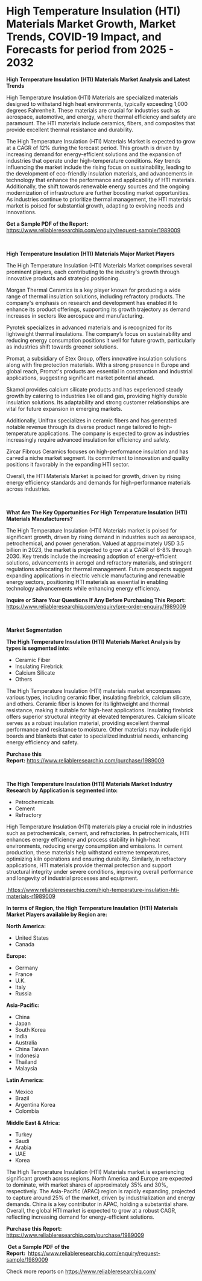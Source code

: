 <p><h1>High Temperature Insulation (HTI) Materials Market Growth, Market Trends, COVID-19 Impact, and Forecasts for period from 2025 - 2032</h1></p><p><strong>High Temperature Insulation (HTI) Materials Market Analysis and Latest Trends</strong></p>
<p><p>High Temperature Insulation (HTI) Materials are specialized materials designed to withstand high heat environments, typically exceeding 1,000 degrees Fahrenheit. These materials are crucial for industries such as aerospace, automotive, and energy, where thermal efficiency and safety are paramount. The HTI materials include ceramics, fibers, and composites that provide excellent thermal resistance and durability.</p><p>The High Temperature Insulation (HTI) Materials Market is expected to grow at a CAGR of 12% during the forecast period. This growth is driven by increasing demand for energy-efficient solutions and the expansion of industries that operate under high-temperature conditions. Key trends influencing the market include the rising focus on sustainability, leading to the development of eco-friendly insulation materials, and advancements in technology that enhance the performance and applicability of HTI materials. Additionally, the shift towards renewable energy sources and the ongoing modernization of infrastructure are further boosting market opportunities. As industries continue to prioritize thermal management, the HTI materials market is poised for substantial growth, adapting to evolving needs and innovations.</p></p>
<p><strong>Get a Sample PDF of the Report:&nbsp;</strong> <a href="https://www.reliableresearchiq.com/enquiry/request-sample/1989009?utm_campaign=2251&utm_medium=2&utm_source=Github&utm_content=ia&utm_term=04022025&utm_id=high-temperature-insulation-hti-materials">https://www.reliableresearchiq.com/enquiry/request-sample/1989009</a></p>
<p>&nbsp;</p>
<p><strong>High Temperature Insulation (HTI) Materials Major Market Players</strong></p>
<p><p>The High Temperature Insulation (HTI) Materials Market comprises several prominent players, each contributing to the industry's growth through innovative products and strategic positioning. </p><p>Morgan Thermal Ceramics is a key player known for producing a wide range of thermal insulation solutions, including refractory products. The company's emphasis on research and development has enabled it to enhance its product offerings, supporting its growth trajectory as demand increases in sectors like aerospace and manufacturing.</p><p>Pyrotek specializes in advanced materials and is recognized for its lightweight thermal insulations. The company’s focus on sustainability and reducing energy consumption positions it well for future growth, particularly as industries shift towards greener solutions. </p><p>Promat, a subsidiary of Etex Group, offers innovative insulation solutions along with fire protection materials. With a strong presence in Europe and global reach, Promat's products are essential in construction and industrial applications, suggesting significant market potential ahead.</p><p>Skamol provides calcium silicate products and has experienced steady growth by catering to industries like oil and gas, providing highly durable insulation solutions. Its adaptability and strong customer relationships are vital for future expansion in emerging markets.</p><p>Additionally, Unifrax specializes in ceramic fibers and has generated notable revenue through its diverse product range tailored to high-temperature applications. The company is expected to grow as industries increasingly require advanced insulation for efficiency and safety.</p><p>Zircar Fibrous Ceramics focuses on high-performance insulation and has carved a niche market segment. Its commitment to innovation and quality positions it favorably in the expanding HTI sector.</p><p>Overall, the HTI Materials Market is poised for growth, driven by rising energy efficiency standards and demands for high-performance materials across industries.</p></p>
<p>&nbsp;</p>
<p><strong>What Are The Key Opportunities For High Temperature Insulation (HTI) Materials Manufacturers?</strong></p>
<p><p>The High Temperature Insulation (HTI) Materials market is poised for significant growth, driven by rising demand in industries such as aerospace, petrochemical, and power generation. Valued at approximately USD 3.5 billion in 2023, the market is projected to grow at a CAGR of 6-8% through 2030. Key trends include the increasing adoption of energy-efficient solutions, advancements in aerogel and refractory materials, and stringent regulations advocating for thermal management. Future prospects suggest expanding applications in electric vehicle manufacturing and renewable energy sectors, positioning HTI materials as essential in enabling technology advancements while enhancing energy efficiency.</p></p>
<p><strong>Inquire or Share Your Questions If Any Before Purchasing This Report:</strong> <a href="https://www.reliableresearchiq.com/enquiry/pre-order-enquiry/1989009?utm_campaign=2251&utm_medium=2&utm_source=Github&utm_content=ia&utm_term=04022025&utm_id=high-temperature-insulation-hti-materials">https://www.reliableresearchiq.com/enquiry/pre-order-enquiry/1989009</a></p>
<p>&nbsp;</p>
<p><strong>Market Segmentation</strong></p>
<p><strong>The High Temperature Insulation (HTI) Materials Market Analysis by types is segmented into:</strong></p>
<p><ul><li>Ceramic Fiber</li><li>Insulating Firebrick</li><li>Calcium Silicate</li><li>Others</li></ul></p>
<p><p>The High Temperature Insulation (HTI) materials market encompasses various types, including ceramic fiber, insulating firebrick, calcium silicate, and others. Ceramic fiber is known for its lightweight and thermal resistance, making it suitable for high-heat applications. Insulating firebrick offers superior structural integrity at elevated temperatures. Calcium silicate serves as a robust insulation material, providing excellent thermal performance and resistance to moisture. Other materials may include rigid boards and blankets that cater to specialized industrial needs, enhancing energy efficiency and safety.</p></p>
<p><strong>Purchase this Report:&nbsp;</strong><a href="https://www.reliableresearchiq.com/purchase/1989009?utm_campaign=2251&utm_medium=2&utm_source=Github&utm_content=ia&utm_term=04022025&utm_id=high-temperature-insulation-hti-materials">https://www.reliableresearchiq.com/purchase/1989009</a></p>
<p>&nbsp;</p>
<p><strong>The High Temperature Insulation (HTI) Materials Market Industry Research by Application is segmented into:</strong></p>
<p><ul><li>Petrochemicals</li><li>Cement</li><li>Refractory</li></ul></p>
<p><p>High Temperature Insulation (HTI) materials play a crucial role in industries such as petrochemicals, cement, and refractories. In petrochemicals, HTI enhances energy efficiency and process stability in high-heat environments, reducing energy consumption and emissions. In cement production, these materials help withstand extreme temperatures, optimizing kiln operations and ensuring durability. Similarly, in refractory applications, HTI materials provide thermal protection and support structural integrity under severe conditions, improving overall performance and longevity of industrial processes and equipment.</p></p>
<p><a href="https://www.reliableresearchiq.com/high-temperature-insulation-hti-materials-r1989009?utm_campaign=2251&utm_medium=2&utm_source=Github&utm_content=ia&utm_term=04022025&utm_id=high-temperature-insulation-hti-materials">&nbsp;https://www.reliableresearchiq.com/high-temperature-insulation-hti-materials-r1989009</a></p>
<p><strong>In terms of Region, the High Temperature Insulation (HTI) Materials Market Players available by Region are:</strong></p>
<p>
    <p> <strong> North America: </strong>
        <ul>
            <li>United States</li>
            <li>Canada</li>
        </ul>
        </p> 
    <p> <strong> Europe: </strong>
        <ul>
            <li>Germany</li>
            <li>France</li>
            <li>U.K.</li>
            <li>Italy</li>
            <li>Russia</li>
        </ul>
        </p> 
    <p> <strong> Asia-Pacific: </strong>
        <ul>
            <li>China</li>
            <li>Japan</li>
            <li>South Korea</li>
            <li>India</li>
            <li>Australia</li>
            <li>China Taiwan</li>
            <li>Indonesia</li>
            <li>Thailand</li>
            <li>Malaysia</li>
        </ul>
        </p> 
    <p> <strong> Latin America: </strong>
        <ul>
            <li>Mexico</li>
            <li>Brazil</li>
            <li>Argentina Korea</li>
            <li>Colombia</li>
        </ul>
        </p> 
    <p> <strong> Middle East & Africa: </strong>
        <ul>
            <li>Turkey</li>
            <li>Saudi</li>
            <li>Arabia</li>
            <li>UAE</li>
            <li>Korea</li>
        </ul>
    </p>
    </p>
<p><p>The High Temperature Insulation (HTI) Materials market is experiencing significant growth across regions. North America and Europe are expected to dominate, with market shares of approximately 35% and 30%, respectively. The Asia-Pacific (APAC) region is rapidly expanding, projected to capture around 25% of the market, driven by industrialization and energy demands. China is a key contributor in APAC, holding a substantial share. Overall, the global HTI market is expected to grow at a robust CAGR, reflecting increasing demand for energy-efficient solutions.</p></p>
<p><strong>Purchase this Report: </strong><a href="https://www.reliableresearchiq.com/purchase/1989009?utm_campaign=2251&utm_medium=2&utm_source=Github&utm_content=ia&utm_term=04022025&utm_id=high-temperature-insulation-hti-materials">https://www.reliableresearchiq.com/purchase/1989009</a></p>
<p>&nbsp;<strong>Get a Sample PDF of the Report:&nbsp;&nbsp;</strong><a href="https://www.reliableresearchiq.com/enquiry/request-sample/1989009?utm_campaign=2251&utm_medium=2&utm_source=Github&utm_content=ia&utm_term=04022025&utm_id=high-temperature-insulation-hti-materials">https://www.reliableresearchiq.com/enquiry/request-sample/1989009</a></p>
<p><strong></strong></p>
<p>Check more reports on <a href="https://www.reliableresearchiq.com/?utm_campaign=2251&utm_medium=2&utm_source=Github&utm_content=ia&utm_term=04022025&utm_id=high-temperature-insulation-hti-materials">https://www.reliableresearchiq.com/</a></p>